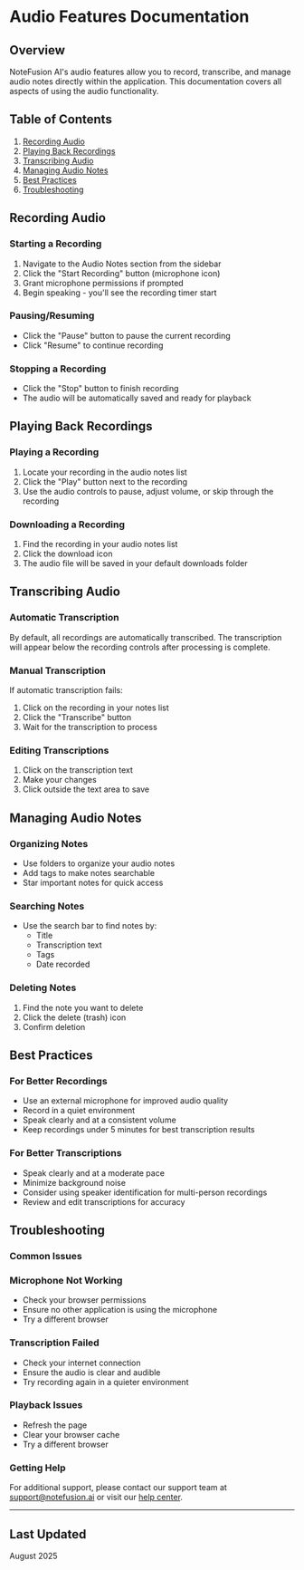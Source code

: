 # Audio Features Documentation

## Overview

NoteFusion AI's audio features allow you to record, transcribe, and manage audio notes directly within the application. This documentation covers all aspects of using the audio functionality.

## Table of Contents
1. [Recording Audio](#recording-audio)
2. [Playing Back Recordings](#playing-back-recordings)
3. [Transcribing Audio](#transcribing-audio)
4. [Managing Audio Notes](#managing-audio-notes)
5. [Best Practices](#best-practices)
6. [Troubleshooting](#troubleshooting)

## Recording Audio

### Starting a Recording

1. Navigate to the Audio Notes section from the sidebar
2. Click the "Start Recording" button (microphone icon)
3. Grant microphone permissions if prompted
4. Begin speaking - you'll see the recording timer start

### Pausing/Resuming

- Click the "Pause" button to pause the current recording
- Click "Resume" to continue recording

### Stopping a Recording

- Click the "Stop" button to finish recording
- The audio will be automatically saved and ready for playback

## Playing Back Recordings

### Playing a Recording

1. Locate your recording in the audio notes list
2. Click the "Play" button next to the recording
3. Use the audio controls to pause, adjust volume, or skip through the recording

### Downloading a Recording

1. Find the recording in your audio notes list
2. Click the download icon
3. The audio file will be saved in your default downloads folder

## Transcribing Audio

### Automatic Transcription

By default, all recordings are automatically transcribed. The transcription will appear below the recording controls after processing is complete.

### Manual Transcription

If automatic transcription fails:

1. Click on the recording in your notes list
2. Click the "Transcribe" button
3. Wait for the transcription to process

### Editing Transcriptions

1. Click on the transcription text
2. Make your changes
3. Click outside the text area to save

## Managing Audio Notes

### Organizing Notes

- Use folders to organize your audio notes
- Add tags to make notes searchable
- Star important notes for quick access

### Searching Notes

- Use the search bar to find notes by:
  - Title
  - Transcription text
  - Tags
  - Date recorded

### Deleting Notes

1. Find the note you want to delete
2. Click the delete (trash) icon
3. Confirm deletion

## Best Practices

### For Better Recordings

- Use an external microphone for improved audio quality
- Record in a quiet environment
- Speak clearly and at a consistent volume
- Keep recordings under 5 minutes for best transcription results

### For Better Transcriptions

- Speak clearly and at a moderate pace
- Minimize background noise
- Consider using speaker identification for multi-person recordings
- Review and edit transcriptions for accuracy

## Troubleshooting

### Common Issues

### Microphone Not Working

- Check your browser permissions
- Ensure no other application is using the microphone
- Try a different browser

### Transcription Failed

- Check your internet connection
- Ensure the audio is clear and audible
- Try recording again in a quieter environment

### Playback Issues

- Refresh the page
- Clear your browser cache
- Try a different browser

### Getting Help

For additional support, please contact our support team at [support@notefusion.ai](mailto:support@notefusion.ai) or visit our [help center](https://help.notefusion.ai).

---

## Last Updated

August 2025
